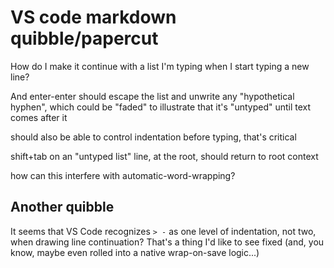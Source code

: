 # VS code markdown quibble/papercut

How do I make it continue with a list I'm typing when I start typing a new line?

And enter-enter should escape the list and unwrite any "hypothetical hyphen", which could be "faded" to illustrate that it's "untyped" until text comes after it

should also be able to control indentation before typing, that's critical

shift+tab on an "untyped list" line, at the root, should return to root context

how can this interfere with automatic-word-wrapping?

## Another quibble

It seems that VS Code recognizes `> -` as one level of indentation, not two, when drawing line continuation? That's a thing I'd like to see fixed (and, you know, maybe even rolled into a native wrap-on-save logic...)
